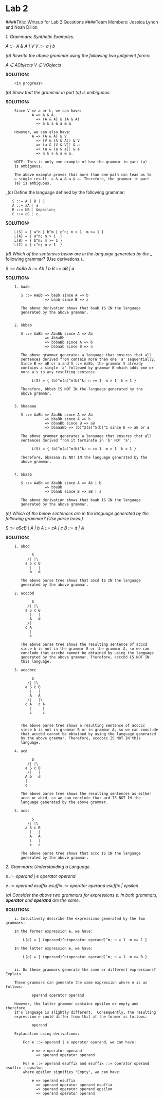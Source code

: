 # Lab 2
####Title:        Writeup for Lab 2 Questions
####Team Members: Jessica Lynch and Noah Dillon


_1. Grammars: Synthetic Examples._ 

_A ::= A & A | V_
_V ::= a | b_

_(a) Rewrite the above grammar using the following two judgment forms:_
    
_A &isin; AObjects_
_V &isin; VObjects_
    
**SOLUTION:**
		
		<in progress>
		


  _(b) Show that the grammar in part (a) is ambiguous:_

**SOLUTION:**
    
		Since V => a or b, we can have: 
				A => A & A 
				  => (A & A) & (A & A) 
				  => a & a & a & a 
				   
		However, we can also have:
				A => (A & A) & V 
				  => (V & (A & A)) & V
				  => (a & (V & V)) & a 
				  => (a & (a & a)) & a 
				  => a & a & a & a.
				  
		NOTE: This is only one example of how the grammar in part (a) 
		is ambiguous.  
		
		The above example proves that more than one path can lead us to
		a single result, a & a & a & a. Therefore, the grammar in part
		(a) is ambiguous.

  _(c) Define the language defined by the following grammar:
  
       S ::= A | B | C
       A ::= aA | a
       B ::= bB | &epsilon;
       C ::= cC | c_

**SOLUTION:**
    
		L(S) = { a^n | b^m | c^n; n > 1  m >= 1 }
		L(A) = { a^n; n > 1  }
		L(B) = { b^m; m >= 1 }
		L(C) = { c^n; n > 1  }

_(d) Which of the sentences below are in the language generated by the_
_	 following grammar? (Use derivations.)_
  
_S ::= AaBb_
_A ::= Ab | b_
_B ::= aB | a_

**SOLUTION:**
    
		1. baab
		
		   S ::= AaBb => baBb since A => b 
		              => baab since B => a
		   
		   The above derivation shows that baab IS IN the language
		   generated by the above grammar.
	 
	    
	    2. bbbab
	    
	       S ::= AaBb => AbaBb since A => Ab
					  => AbbaBb 
					  => bbbaBb since A => b
					  => bbbaab since B => a
					  
		   The above grammar generates a language that ensures that all 
		   sentences derived from contain more than one 'a' sequentially.
		   Since B => aB or a and S ::= AaBb, the grammar S already 
		   contains a single 'a' followed by grammar B which adds one or
		   more a's to any resulting sentence. 
		   
		        L(S) = { (b)^n(a)^m(b)^k; n >= 1  m > 1  k = 1 }
		        
		   Therefore, bbbab IS NOT IN the language generated by the
		   above grammar.
		
		
		3. bbaaaaa
		
	       S ::= AaBb => AbaBb since A => Ab
					  => bbaBb since A => b
					  => bbaaBb since B => aB
					  => bbaaaBb => (b)^2(a)^5(b)^1 since B => aB or a
		
		   The above grammar generates a language that ensures that all 
		   sentences derived from it terminate in 'b' NOT 'a'. 
		   
		        L(S) = { (b)^n(a)^m(b)^k; n >= 1  m > 1  k = 1 }
		   
		   Therefore, bbaaaaa IS NOT IN the language generated by the
		   above grammar.
		 
		   
		4. bbaab
		
		   S ::= AaBb => AbaBb since A => Ab | b
					  => bbaBb 
					  => bbaab since B => aB | a
		
		   The above derivation shows that baab IS IN the language
		   generated by the above grammar.
		   
_(e) Which of the below sentences are in the language generated by the_
_following grammar? (Use parse trees.)_
  
_S ::= aScB | A | b_
_A ::= cA | c_
_B ::= d | A_

**SOLUTION:**
    
		1. abcd
		
				S
			  /| |\
			 a S c B
			   |   |
			   b   d
			    
		   The above parse tree shows that abcd IS IN the language 
		   generated by the above grammar.
		
		2. acccbd
		
				S
			  /| |\
			 a S c B
			   |   |
			   A   d
			  /|
			 c A
			   |
			   c
		   
		   The above parse tree shows the resulting sentence of acccd
		   since b is not in the grammar B or the grammar A, so we can
		   conclude that acccbd cannot be obtained by using the language
		   generated by the above grammar. Therefore, acccbd IS NOT IN 
		   this language.
		   
		3. acccbcc
		
				S
			  /| |\
			 a S c B
			   |   |
			   A   A
			  /|   |\
			 c A   c A
			   |     |
			   c     c

		
		   The above parse tree shows a resulting sentence of accccc 
		   since b is not in grammar B or in grammar A, so we can conclude 
		   that acccbd cannot be obtained by using the language generated 
		   by the above grammar. Therefore, acccbcc IS NOT IN this 
		   language.
		
		4. acd
		
				S
			  /| |\
			 a S c B
			  /|   |
			 A b   d
			 |
			 c
		   
		   The above parse tree shows the resulting sentences as either
		   accd or abcd, so we can conclude that acd IS NOT IN the
		   language generated by the above grammar.
		   
		5. accc
		   
				S
			  /| |\
			 a S c B
			   |   |
			   A   A
			   |   |
			   c   c
			   
		   The above parse tree shows that accc IS IN the language 
		   generated by the above grammar.   
		   
_2. Grammars: Understanding a Language._

_e ::= operand | e operator operand_
  
_e ::= operand esuffix_
_esuffix ::= operator operand esuffix | epsilon_ 

_(a) Consider the above two grammars for expressions e.  In both grammars, **operator**_
_and **operand** are the same._
	    
**SOLUTION:**
  
		i. Intuitively describe the expressions generated by the two grammars:
		
		In the former expression e, we have:
		
			L(e) = { (operand)^n(operator operand)^m; n = 1  m >= 1 }
		
		In the latter expression e, we have:
		
			L(e) = { (operand)^n(operator operand)^m; n = 1  m >= 0 }
		
		
		ii. Do these grammars generate the same or different expressions? Explain.
		
		These grammars can generate the same expression where e is as follows:
				
				operand operator operand
				
		However, the latter grammer contains epsilon or empty and therefore
		it's language is slightly different.  Consequently, the resulting
		expression e could differ from that of the former as follows:
		
				operand
		
		Explanation using derivations:
		
			For e ::= operand | e operator operand, we can have:
			
				e => e operator operand
				  => operand operator operand
		
			For e ::= operand esuffix and esuffix ::= operator operand esuffix | epsilon
			where epsilon signifies "Empty", we can have:
			
				e => operand esuffix
				  => operand operator operand esuffix
				  => operand operator operand epsilon
				  => operand operator operand
       

       





